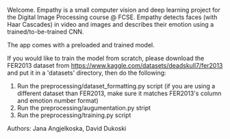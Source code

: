 Welcome.
Empathy is a small computer vision and deep learning project for the Digital Image Processing course @ FCSE. Empathy detects faces (with Haar Cascades) in video and images and describes their emotion using a trained/to-be-trained CNN.

The app comes with a preloaded and trained model.

If you would like to train the model from scratch, please download the FER2013 dataset from https://www.kaggle.com/datasets/deadskull7/fer2013 and put it in a 'datasets' directory, then do the following:
  1. Run the preprocessing/dataset_formatting.py script (if you are using a different dataset than FER2013, make sure it matches FER2013's column and emotion number format)
  2. Run the preprocessing/augumentation.py stript
  3. Run the preprocessing/training.py script 

Authors:
Jana Angjelkoska, David Dukoski
